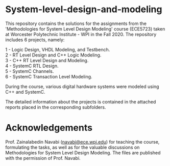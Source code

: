 # System-level-design-and-modeling

This repository contains the solutions for the assignments from the 'Methodologies for System Level Design Modeling' course (ECE5723) taken at Worcester Polytechnic Institute - WPI in the Fall 2020. The repository includes 6 projects, namely:

1 - Logic Design, VHDL Modeling, and Testbench. </br>
2 - RT Level Design and C++ Logic Modeling. </br>
3 - C++ RT Level Design and Modeling. </br>
4 - SystemC RTL Design. </br>
5 - SystemC Channels. </br>
6 - SystemC Transaction Level Modeling. </br>

During the course, various digital hardware systems were modeled using C++ and SystemC.

The detailed information about the projects is contained in the attached reports placed in the corresponding subfolders.

# Acknowledgements
Prof. Zainalabedin Navabi (navabi@ece.wpi.edu) for teaching the course, formulating the tasks, as well as for the valuable discussions on Methodologies for System Level Design Modeling. The files are published with the permission of Prof. Navabi.
